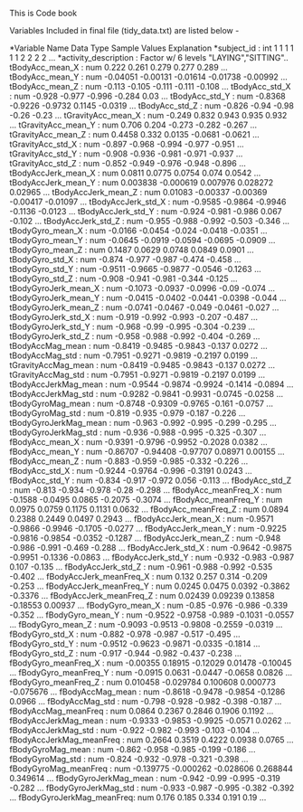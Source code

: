 This is Code book

Variables Included in final file (tidy_data.txt) are listed below - 

*Variable Name           Data Type   Sample Values                                   Explanation
 *subject_id               : int  1 1 1 1 1 1 2 2 2 2 ...
 *activity_description     : Factor w/ 6 levels "LAYING","SITTING"..
  tBodyAcc_mean_X          : num  0.222 0.261 0.279 0.277 0.289 ...
  tBodyAcc_mean_Y          : num  -0.04051 -0.00131 -0.01614 -0.01738 -0.00992 ...
  tBodyAcc_mean_Z          : num  -0.113 -0.105 -0.111 -0.111 -0.108 ...
  tBodyAcc_std_X           : num  -0.928 -0.977 -0.996 -0.284 0.03 ...
  tBodyAcc_std_Y           : num  -0.8368 -0.9226 -0.9732 0.1145 -0.0319 ...
  tBodyAcc_std_Z           : num  -0.826 -0.94 -0.98 -0.26 -0.23 ...
  tGravityAcc_mean_X       : num  -0.249 0.832 0.943 0.935 0.932 ...
  tGravityAcc_mean_Y       : num  0.706 0.204 -0.273 -0.282 -0.267 ...
  tGravityAcc_mean_Z       : num  0.4458 0.332 0.0135 -0.0681 -0.0621 ...
  tGravityAcc_std_X        : num  -0.897 -0.968 -0.994 -0.977 -0.951 ...
  tGravityAcc_std_Y        : num  -0.908 -0.936 -0.981 -0.971 -0.937 ...
  tGravityAcc_std_Z        : num  -0.852 -0.949 -0.976 -0.948 -0.896 ...
  tBodyAccJerk_mean_X      : num  0.0811 0.0775 0.0754 0.074 0.0542 ...
  tBodyAccJerk_mean_Y      : num  0.003838 -0.000619 0.007976 0.028272 0.02965 ...
  tBodyAccJerk_mean_Z      : num  0.01083 -0.00337 -0.00369 -0.00417 -0.01097 ...
  tBodyAccJerk_std_X       : num  -0.9585 -0.9864 -0.9946 -0.1136 -0.0123 ...
  tBodyAccJerk_std_Y       : num  -0.924 -0.981 -0.986 0.067 -0.102 ...
  tBodyAccJerk_std_Z       : num  -0.955 -0.988 -0.992 -0.503 -0.346 ...
  tBodyGyro_mean_X         : num  -0.0166 -0.0454 -0.024 -0.0418 -0.0351 ...
  tBodyGyro_mean_Y         : num  -0.0645 -0.0919 -0.0594 -0.0695 -0.0909 ...
  tBodyGyro_mean_Z         : num  0.1487 0.0629 0.0748 0.0849 0.0901 ...
  tBodyGyro_std_X          : num  -0.874 -0.977 -0.987 -0.474 -0.458 ...
  tBodyGyro_std_Y          : num  -0.9511 -0.9665 -0.9877 -0.0546 -0.1263 ...
  tBodyGyro_std_Z          : num  -0.908 -0.941 -0.981 -0.344 -0.125 ...
  tBodyGyroJerk_mean_X     : num  -0.1073 -0.0937 -0.0996 -0.09 -0.074 ...
  tBodyGyroJerk_mean_Y     : num  -0.0415 -0.0402 -0.0441 -0.0398 -0.044 ...
  tBodyGyroJerk_mean_Z     : num  -0.0741 -0.0467 -0.049 -0.0461 -0.027 ...
  tBodyGyroJerk_std_X      : num  -0.919 -0.992 -0.993 -0.207 -0.487 ...
  tBodyGyroJerk_std_Y      : num  -0.968 -0.99 -0.995 -0.304 -0.239 ...
  tBodyGyroJerk_std_Z      : num  -0.958 -0.988 -0.992 -0.404 -0.269 ...
  tBodyAccMag_mean         : num  -0.8419 -0.9485 -0.9843 -0.137 0.0272 ...
  tBodyAccMag_std          : num  -0.7951 -0.9271 -0.9819 -0.2197 0.0199 ...
  tGravityAccMag_mean      : num  -0.8419 -0.9485 -0.9843 -0.137 0.0272 ...
  tGravityAccMag_std       : num  -0.7951 -0.9271 -0.9819 -0.2197 0.0199 ...
  tBodyAccJerkMag_mean     : num  -0.9544 -0.9874 -0.9924 -0.1414 -0.0894 ...
  tBodyAccJerkMag_std      : num  -0.9282 -0.9841 -0.9931 -0.0745 -0.0258 ...
  tBodyGyroMag_mean        : num  -0.8748 -0.9309 -0.9765 -0.161 -0.0757 ...
  tBodyGyroMag_std         : num  -0.819 -0.935 -0.979 -0.187 -0.226 ...
  tBodyGyroJerkMag_mean    : num  -0.963 -0.992 -0.995 -0.299 -0.295 ...
  tBodyGyroJerkMag_std     : num  -0.936 -0.988 -0.995 -0.325 -0.307 ...
  fBodyAcc_mean_X          : num  -0.9391 -0.9796 -0.9952 -0.2028 0.0382 ...
  fBodyAcc_mean_Y          : num  -0.86707 -0.94408 -0.97707 0.08971 0.00155 ...
  fBodyAcc_mean_Z          : num  -0.883 -0.959 -0.985 -0.332 -0.226 ...
  fBodyAcc_std_X           : num  -0.9244 -0.9764 -0.996 -0.3191 0.0243 ...
  fBodyAcc_std_Y           : num  -0.834 -0.917 -0.972 0.056 -0.113 ...
  fBodyAcc_std_Z           : num  -0.813 -0.934 -0.978 -0.28 -0.298 ...
  fBodyAcc_meanFreq_X      : num  -0.1588 -0.0495 0.0865 -0.2075 -0.3074 ...
  fBodyAcc_meanFreq_Y      : num  0.0975 0.0759 0.1175 0.1131 0.0632 ...
  fBodyAcc_meanFreq_Z      : num  0.0894 0.2388 0.2449 0.0497 0.2943 ...
  fBodyAccJerk_mean_X      : num  -0.9571 -0.9866 -0.9946 -0.1705 -0.0277 ...
  fBodyAccJerk_mean_Y      : num  -0.9225 -0.9816 -0.9854 -0.0352 -0.1287 ...
  fBodyAccJerk_mean_Z      : num  -0.948 -0.986 -0.991 -0.469 -0.288 ...
  fBodyAccJerk_std_X       : num  -0.9642 -0.9875 -0.9951 -0.1336 -0.0863 ...
  fBodyAccJerk_std_Y       : num  -0.932 -0.983 -0.987 0.107 -0.135 ...
  fBodyAccJerk_std_Z       : num  -0.961 -0.988 -0.992 -0.535 -0.402 ...
  fBodyAccJerk_meanFreq_X  : num  0.132 0.257 0.314 -0.209 -0.253 ...
  fBodyAccJerk_meanFreq_Y  : num  0.0245 0.0475 0.0392 -0.3862 -0.3376 ...
  fBodyAccJerk_meanFreq_Z  : num  0.02439 0.09239 0.13858 -0.18553 0.00937 ...
  fBodyGyro_mean_X         : num  -0.85 -0.976 -0.986 -0.339 -0.352 ...
  fBodyGyro_mean_Y         : num  -0.9522 -0.9758 -0.989 -0.1031 -0.0557 ...
  fBodyGyro_mean_Z         : num  -0.9093 -0.9513 -0.9808 -0.2559 -0.0319 ...
  fBodyGyro_std_X          : num  -0.882 -0.978 -0.987 -0.517 -0.495 ...
  fBodyGyro_std_Y          : num  -0.9512 -0.9623 -0.9871 -0.0335 -0.1814 ...
  fBodyGyro_std_Z          : num  -0.917 -0.944 -0.982 -0.437 -0.238 ...
  fBodyGyro_meanFreq_X     : num  -0.00355 0.18915 -0.12029 0.01478 -0.10045 ...
  fBodyGyro_meanFreq_Y     : num  -0.0915 0.0631 -0.0447 -0.0658 0.0826 ...
  fBodyGyro_meanFreq_Z     : num  0.010458 -0.029784 0.100608 0.000773 -0.075676 ...
  fBodyAccMag_mean         : num  -0.8618 -0.9478 -0.9854 -0.1286 0.0966 ...
  fBodyAccMag_std          : num  -0.798 -0.928 -0.982 -0.398 -0.187 ...
  fBodyAccMag_meanFreq     : num  0.0864 0.2367 0.2846 0.1906 0.1192 ...
  fBodyAccJerkMag_mean     : num  -0.9333 -0.9853 -0.9925 -0.0571 0.0262 ...
  fBodyAccJerkMag_std      : num  -0.922 -0.982 -0.993 -0.103 -0.104 ...
  fBodyAccJerkMag_meanFreq : num  0.2664 0.3519 0.4222 0.0938 0.0765 ...
  fBodyGyroMag_mean        : num  -0.862 -0.958 -0.985 -0.199 -0.186 ...
  fBodyGyroMag_std         : num  -0.824 -0.932 -0.978 -0.321 -0.398 ...
  fBodyGyroMag_meanFreq    : num  -0.139775 -0.000262 -0.028606 0.268844 0.349614 ...
  fBodyGyroJerkMag_mean    : num  -0.942 -0.99 -0.995 -0.319 -0.282 ...
  fBodyGyroJerkMag_std     : num  -0.933 -0.987 -0.995 -0.382 -0.392 ...
  fBodyGyroJerkMag_meanFreq: num  0.176 0.185 0.334 0.191 0.19 ...

